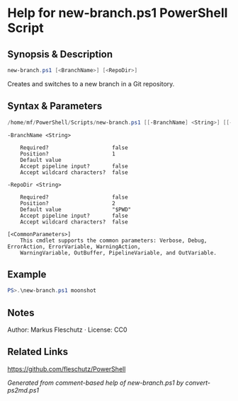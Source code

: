 # Help for new-branch.ps1 PowerShell Script

## Synopsis & Description
```powershell
new-branch.ps1 [<BranchName>] [<RepoDir>]
```

Creates and switches to a new branch in a Git repository.

## Syntax & Parameters
```powershell
/home/mf/PowerShell/Scripts/new-branch.ps1 [[-BranchName] <String>] [[-RepoDir] <String>] [<CommonParameters>]
```

```
-BranchName <String>
    
    Required?                    false
    Position?                    1
    Default value                
    Accept pipeline input?       false
    Accept wildcard characters?  false
```

```
-RepoDir <String>
    
    Required?                    false
    Position?                    2
    Default value                "$PWD"
    Accept pipeline input?       false
    Accept wildcard characters?  false
```

```
[<CommonParameters>]
    This cmdlet supports the common parameters: Verbose, Debug, ErrorAction, ErrorVariable, WarningAction, 
    WarningVariable, OutBuffer, PipelineVariable, and OutVariable.
```

## Example
```powershell
PS>.\new-branch.ps1 moonshot
```


## Notes
Author: Markus Fleschutz · License: CC0

## Related Links
https://github.com/fleschutz/PowerShell

*Generated from comment-based help of new-branch.ps1 by convert-ps2md.ps1*
